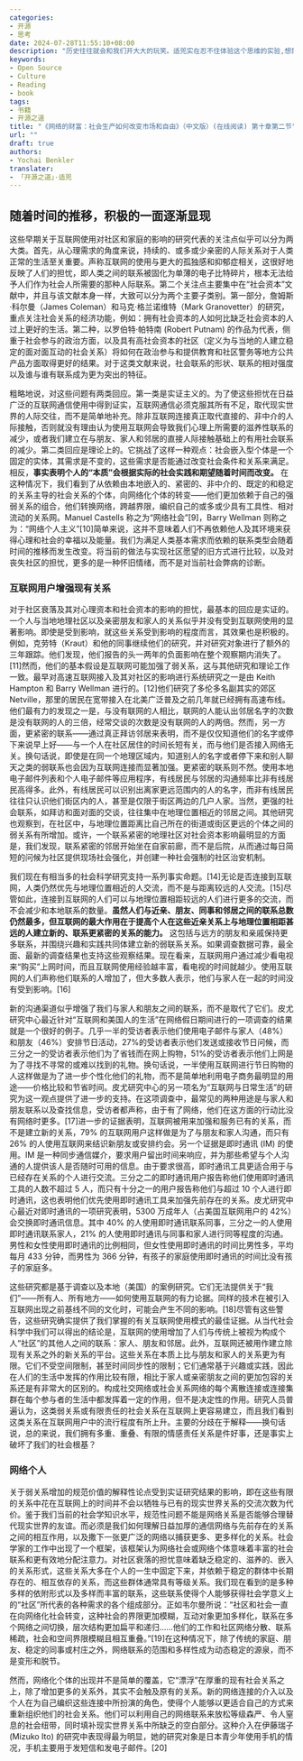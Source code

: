```yaml
---
categories:
- 开源
- 思考
date: 2024-07-28T11:55:10+08:00
description: "历史往往就会和我们开大大的玩笑。适兕实在忍不住体验这个思维的实验,想象虚拟的历史，于是尝试花几个月的时间翻译。Enjoy！Happy Reading～"
keywords:
- Open Source
- Culture
- Reading
- book
tags:
- 书籍
- 开源之道
title: "《网络的财富：社会生产如何改变市场和自由》（中文版）(在线阅读) 第十章第二节"
url: ""
draft: true
authors:
- Yochai Benkler
translater:
- 「开源之道」·适兕
---
```


## 随着时间的推移，积极的一面逐渐显现

这些早期关于互联网使用对社区和家庭的影响的研究代表的关注点似乎可以分为两大类。首先，从心理需求的角度来说，持续的、或多或少亲密的人际关系对于人类正常的生活至关重要。声称互联网的使用与更大的孤独感和抑郁症相关，这很好地反映了人们的担忧，即人类之间的联系被固化为单薄的电子比特碎片，根本无法给予人们作为社会人所需要的那种人际联系。第二个关注点主要集中在“社会资本”文献中，并且与该文献本身一样，大致可以分为两个主要子类别。第一部分，詹姆斯·科尔曼（James Coleman）和马克·格兰诺维特（Mark Granovetter）的研究，重点关注社会关系的经济功能，例如：拥有社会资本的人如何比缺乏社会资本的人过上更好的生活。第二种，以罗伯特·帕特南 (Robert Putnam) 的作品为代表，侧重于社会参与的政治方面，以及具有高社会资本的社区（定义为与当地的人建立稳定的面对面互动的社会关系）将如何在政治参与和提供教育和社区警务等地方公共产品方面取得更好的结果。对于这类文献来说，社会联系的形状、联系的相对强度以及谁与谁有联系成为更为突出的特征。

粗略地说，对这些问题有两类回应。第一类是实证主义的。为了使这些担忧在日益广泛的互联网通信使用中得到证实，互联网通信必须克服其所有不足，取代现实世界的人际交往，而不是简单地补充。除非互联网连接真正取代直接的、非中介的人际接触，否则就没有理由认为使用互联网会导致我们心理上所需要的滋养性联系的减少，或者我们建立在与朋友、家人和邻居的直接人际接触基础上的有用社会联系的减少。第二类回应是理论上的。它挑战了这样一种观点：社会嵌入型个体是一个固定的实体，其需求是不变的，这些需求是否能通过改变社会条件和关系来满足。相反，**事实表明个人的“本质”会根据实际的社会实践和期望随着时间而改变。** 在这种情况下，我们看到了从依赖由本地嵌入的、紧密的、非中介的、既定的和稳定的关系主导的社会关系的个体，向网络化个体的转变——他们更加依赖于自己的强弱关系的组合，他们转换网络，跨越界限，编织自己的或多或少具有工具性、相对流动的关系网。Manuel Castells 称之为“网络社会”[9]，Barry Wellman 则称之为：“网络个人主义”[10]简单来说，这并不意味着人们不再依赖他人及其环境来获得心理和社会的幸福以及能量。我们为满足人类基本需求而依赖的联系类型会随着时间的推移而发生改变。将当前的做法与实现社区愿望的旧方式进行比较，以及对丧失社区的担忧，更多的是一种怀旧情绪，而不是对当前社会弊病的诊断。

### 互联网用户增强现有关系

对于社区衰落及其对心理资本和社会资本的影响的担忧，最基本的回应是实证的。一个人与当地地理社区以及亲密朋友和家人的关系似乎并没有受到互联网使用的显著影响。即使是受到影响，就这些关系受到影响的程度而言，其效果也是积极的。例如，克劳特（Kraut）和他的同事继续他们的研究，并对研究对象进行了额外的三年跟踪。他们发现，他们报告的头一两年的负面影响在整个观察期内消失了。[11]然而，他们的基本假设是互联网可能加强了弱关系，这与其他研究和理论工作一致。最早对高速互联网接入及其对社区的影响进行系统研究之一是由 Keith Hampton 和 Barry Wellman 进行的。[12]他们研究了多伦多名副其实的郊区 Netville，那里的居民在宽带接入在北美广泛普及之前几年就已经拥有高速布线。他们最有力的发现之一是，与没有联网的人相比，联网的人能认出邻居名字的次数是没有联网的人的三倍，经常交谈的次数是没有联网的人的两倍。然而，另一方面，更紧密的联系——通过真正拜访邻居来表明，而不是仅仅知道他们的名字或停下来说早上好——与一个人在社区居住的时间长短有关，而与他们是否接入网络无关。换句话说，即使是在同一个地理区域内，知道别人的名字或者停下来和别人聊天之类的弱联系也会因为互联网连接而显著加强。更紧密的联系则不然。使用本地电子邮件列表和个人电子邮件等应用程序，有线居民与邻居的沟通频率比非有线居民高得多。此外，有线居民可以识别出离家更远范围内的人的名字，而非有线居民往往只认识他们街区内的人，甚至是仅限于街区两边的几户人家。当然，更强的社会联系，如拜访和面对面的交谈，往往集中在地理位置相近的邻居之间。其他研究也观察到，在社区中，与地理位置距离比自己所在的街道或街区更远的个体之间的弱关系有所增加。或许，一个联系紧密的地理社区对社会资本影响最明显的方面是，我们发现，联系紧密的邻居开始坐在自家前廊，而不是后院，从而通过每日简短的问候为社区提供现场社会强化，并创建一种社会强制的社区治安机制。

我们现在有相当多的社会科学研究支持一系列事实命题。[14]无论是否连接到互联网，人类仍然优先与地理位置相近的人交流，而不是与距离较远的人交流。[15]尽管如此，连接到互联网的人们可以与地理位置相距较远的人们进行更多的交流，而不会减少和本地联系的数量。**虽然人们与近亲、朋友、同事和邻居之间的联系总数仍然最多，但互联网的最大作用在于提高个人在这些近亲关系上与地理位置相距甚远的人建立新的、联系更紧密的关系的能力。** 这包括与远方的朋友和亲戚保持更多联系，并围绕兴趣和实践共同体建立新的弱联系关系。如果调查数据可靠，最全面、最新的调查结果也支持这些观察结果。现在看来，互联网用户通过减少看电视来“购买”上网时间，而且互联网使用经验越丰富，看电视的时间就越少。使用互联网的人们声称他们联系的人增加了，但大多数人表示，他们与家人在一起的时间没有受到影响。[16]

新的沟通渠道似乎增强了我们与家人和朋友之间的联系，而不是取代了它们。皮尤研究中心最近针对“互联网和美国人的生活”在网络假日期间进行的一项调查的结果就是一个很好的例子。几乎一半的受访者表示他们使用电子邮件与家人（48%）和朋友（46%）安排节日活动，27%的受访者表示他们发送或接收节日问候，而三分之一的受访者表示他们为了省钱而在网上购物，51%的受访者表示他们上网是为了寻找不寻常的或难以找到的礼物。换句话说，一半使用互联网进行节日购物的人这样做是为了进一步个性化他们的礼物，而不是简单地利用电子商务最明显的用途——价格比较和节省时间。皮尤研究中心的另一项名为“互联网与日常生活”的研究为这一观点提供了进一步的支持。在这项调查中，最常见的两种用途是与家人和朋友联系以及查找信息，受访者都声称，由于有了网络，他们在这方面的行动比没有网络时更多。[17]进一步的证据表明，互联网被用来加强和服务已有的关系，而不是建立新的关系，79% 的互联网用户这样做是为了与朋友和家人沟通，而只有 26% 的人使用互联网来结识新朋友或安排约会。另一个证据是即时通讯 (IM) 的使用。IM 是一种同步通信媒介，要求用户留出时间来响应，并为那些希望与个人沟通的人提供该人是否随时可用的信息。由于要求很高，即时通讯工具更适合用于与已经存在关系的个人进行交流。三分之二的即时通讯用户报告称他们使用即时通讯工具的人数不超过 5 人，而只有十分之一的用户报告称他们与超过 10 个人进行即时通讯，这也表明他们优先使用即时通讯工具来加强先前存在的关系。皮尤研究中心最近对即时通讯的一项研究表明，5300 万成年人（占美国互联网用户的 42%）会交换即时通讯信息。其中 40% 的人使用即时通讯联系同事，三分之一的人使用即时通讯联系家人，21% 的人使用即时通讯与同事和家人进行同等程度的沟通。男性和女性使用即时通讯的比例相同，但女性使用即时通讯的时间比男性多，平均每月 433 分钟，而男性为 366 分钟，有孩子的家庭使用即时通讯的时间比没有孩子的家庭多。

这些研究都是基于调查以及本地（美国）的案例研究。它们无法提供关于“我们”——所有人、所有地方——如何使用互联网的有力论据。同样的技术在被引入互联网出现之前基线不同的文化时，可能会产生不同的影响。[18]尽管有这些警告，这些研究确实提供了我们掌握的有关互联网使用模式的最佳证据。从当代社会科学中我们可以得出的结论是，互联网的使用增加了人们与传统上被视为构成个人“社区”的其他人之间的联系：家人、朋友和邻居。此外，互联网还被用作建立除现有关系之外的新关系的平台。这些关系在本质上比与朋友和家人的关系更为有限。它们不受空间限制，甚至时间同步性的限制；它们通常基于兴趣或实践，因此在人们的生活中发挥的作用比较有限，相比于家人或亲密朋友之间的更加包容的关系还是有非常大的区别的。构成社交网络或社会关系网络的每个离散连接或连接集群在每个参与者的生活中都发挥着一定的作用，但不是决定性的作用。研究人员普遍认为，这类弱关系或有限责任的社会关系在互联网上更容易建立，而且我们看到这类关系在互联网用户中的流行程度有所上升。主要的分歧在于解释——换句话说，总的来说，我们拥有多重、重叠、有限的情感责任关系是件好事，还是事实上破坏了我们的社会根基？

### 网络个人

关于弱关系增加的规范价值的解释性论点受到实证研究结果的影响，即在这些有限的关系中花在互联网上的时间并不会以牺牲与已有的现实世界关系的交流次数为代价。鉴于我们当前的社会学知识水平，规范性问题不能是网络关系是否能够合理替代现实世界的友谊。而必须是我们如何理解日益加厚的通信网络与先前存在的关系之间的相互作用，以及撒下一张更广泛的网络以捕获更多、更多样化的关系。社会学家的工作中出现了一个框架，该框架认为网络社会或网络个体意味着丰富的社会联系和更有效地分配注意力。对社区衰落的担忧意味着缺乏稳定的、滋养的、嵌入的关系形式，这些关系大多在个人的一生中固定下来，并依赖于稳定的群体中长期存在的、相互依存的关系，而这些群体通常具有等级关系。我们现在看到的是多种多样的依附形式以及多样而丰富的联系，这些联系使得个人能够获得社会学意义上的“社区”所代表的各种需求的各个组成部分。正如韦尔曼所说：“社区和社会一直在向网络化社会转变，这种社会的界限更加模糊，互动对象更加多样化，联系在多个网络之间切换，层次结构更加扁平和递归……他们的工作和社区网络分散、联系稀疏，社会和空间界限模糊且相互重叠。”[19]在这种情况下，除了传统的家庭、朋友、稳定的同事或村庄之外，网络联系的范围和多样性成为动态稳定的源泉，而不是变形和脱节。

然而，网络化个体的出现并不是简单的覆盖，它“漂浮”在厚重的现有社会关系之上，除了增加更多的关系外，其实不会触及原有的关系。新的网络连接的介入以及个人在为自己编织这些连接中所扮演的角色，使得个人能够以更适合自己的方式来重新组织他们的社会关系。他们可以利用自己的网络联系来放松等级森严、令人窒息的社会纽带，同时填补现实世界关系中所缺乏的空白部分。这种介入在伊藤瑞子 (Mizuko Ito) 的研究中表现得最为明显，她的研究对象是日本青少年使用手机的情况，手机主要用于发短信和发电子邮件。[20]